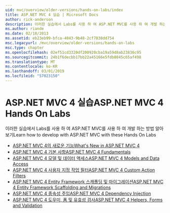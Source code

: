 ```yaml
---
uid: mvc/overview/older-versions/hands-on-labs/index
title: ASP.NET MVC 4 실습 | Microsoft Docs
author: rick-anderson
description: 이러한 실습에서 Labs를 사용 하 여 ASP.NET MVC를 사용 하 여 개발 하는 방법 알아보기
ms.author: riande
ms.date: 02/18/2013
ms.assetid: eb23eb99-bfca-4043-9b48-2cf7838dd754
msc.legacyurl: /mvc/overview/older-versions/hands-on-labs
msc.type: chapter
ms.openlocfilehash: 02ef51cd3320df200920cba19a59d8ab23836c95
ms.sourcegitcommit: 24b1f6decbb17bb22a45166e5fdb0845c65af498
ms.translationtype: MT
ms.contentlocale: ko-KR
ms.lasthandoff: 03/01/2019
ms.locfileid: "57023150"
---
```

# <a name="aspnet-mvc-4-hands-on-labs"></a><span data-ttu-id="64e32-103">ASP.NET MVC 4 실습</span><span class="sxs-lookup"><span data-stu-id="64e32-103">ASP.NET MVC 4 Hands On Labs</span></span>

<span data-ttu-id="64e32-104">이러한 실습에서 Labs를 사용 하 여 ASP.NET MVC를 사용 하 여 개발 하는 방법 알아보기</span><span class="sxs-lookup"><span data-stu-id="64e32-104">Learn how to develop with ASP.NET MVC with these Hands On Labs</span></span>

- [<span data-ttu-id="64e32-105">ASP.NET MVC 4의 새로운 기능</span><span class="sxs-lookup"><span data-stu-id="64e32-105">What's New in ASP.NET MVC 4</span></span>](whats-new-in-aspnet-mvc-4.md)
- [<span data-ttu-id="64e32-106">ASP.NET MVC 4 기본 사항</span><span class="sxs-lookup"><span data-stu-id="64e32-106">ASP.NET MVC 4 Fundamentals</span></span>](aspnet-mvc-4-fundamentals.md)
- [<span data-ttu-id="64e32-107">ASP.NET MVC 4 모델 및 데이터 액세스</span><span class="sxs-lookup"><span data-stu-id="64e32-107">ASP.NET MVC 4 Models and Data Access</span></span>](aspnet-mvc-4-models-and-data-access.md)
- [<span data-ttu-id="64e32-108">ASP.NET MVC 4 사용자 지정 작업 필터</span><span class="sxs-lookup"><span data-stu-id="64e32-108">ASP.NET MVC 4 Custom Action Filters</span></span>](aspnet-mvc-4-custom-action-filters.md)
- [<span data-ttu-id="64e32-109">ASP.NET MVC 4 Entity Framework 스캐폴딩 및 마이그레이션</span><span class="sxs-lookup"><span data-stu-id="64e32-109">ASP.NET MVC 4 Entity Framework Scaffolding and Migrations</span></span>](aspnet-mvc-4-entity-framework-scaffolding-and-migrations.md)
- [<span data-ttu-id="64e32-110">ASP.NET MVC 4 종속성 주입</span><span class="sxs-lookup"><span data-stu-id="64e32-110">ASP.NET MVC 4 Dependency Injection</span></span>](aspnet-mvc-4-dependency-injection.md)
- [<span data-ttu-id="64e32-111">ASP.NET MVC 4 도우미, 폼 및 유효성 검사</span><span class="sxs-lookup"><span data-stu-id="64e32-111">ASP.NET MVC 4 Helpers, Forms and Validation</span></span>](aspnet-mvc-4-helpers-forms-and-validation.md)
